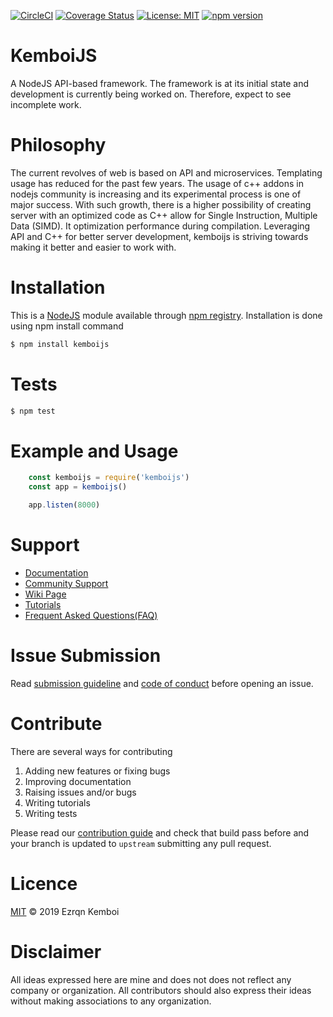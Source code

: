 [![CircleCI](https://circleci.com/gh/me-x-mi/kemboijs.svg?style=svg)](https://circleci.com/gh/me-x-mi/kemboijs)
[![Coverage Status](https://coveralls.io/repos/github/me-x-mi/kemboijs/badge.svg?branch=master)](https://coveralls.io/github/me-x-mi/kemboijs?branch=master)
[![License: MIT](https://img.shields.io/badge/License-MIT-yellow.svg)](https://github.com/me-x-mi/kemboijs/blob/master/LICENSE)
[![npm version](https://badge.fury.io/js/kemboijs.svg)](https://badge.fury.io/js/kemboijs)

# KemboiJS

A NodeJS API-based framework. The framework is at its initial state and development is currently being worked on. Therefore, expect to see incomplete work.


# Philosophy

The current revolves of web is based on API and microservices. Templating usage has reduced for the past few years.
The usage of c++ addons in nodejs community is increasing and its experimental process is one of major success.
With such growth, there is a higher possibility of creating server with an optimized code as C++ allow for Single Instruction, Multiple Data (SIMD). It optimization performance during compilation. Leveraging API and C++ for better server development, kemboijs is striving towards making it better and easier to work with.


# Installation

This is a [NodeJS](https://nodejs.org/en/) module available through [npm registry](https://www.npmjs.com/package/kemboijs).
Installation is done using npm install command

```bash
$ npm install kemboijs
```

# Tests

```bash
$ npm test
```

# Example and Usage

```javascript
    const kemboijs = require('kemboijs')
    const app = kemboijs()

    app.listen(8000)
```

# Support

- [Documentation](https://github.com/me-x-mi/kemboijs)
- [Community Support](https://github.com/me-x-mi/kemboijs)
- [Wiki Page](https://github.com/me-x-mi/kemboijs/wiki)
- [Tutorials](https://github.com/me-x-mi/kemboijs)
- [Frequent Asked Questions(FAQ)](https://github.com/me-x-mi/kemboijs)

# Issue Submission

Read [submission guideline](https://github.com/me-x-mi/kemboijs/blob/master/.github/ISSUE_TEMPLATE/feature_request.md) and [code of conduct](https://github.com/me-x-mi/kemboijs/blob/master/CODE_OF_CONDUCT.md) before opening an issue.

# Contribute

There are several ways for contributing

1. Adding new features or fixing bugs
2. Improving documentation
3. Raising issues and/or bugs
4. Writing tutorials
5. Writing tests

Please read our [contribution guide](https://github.com/me-x-mi/kemboijs/blob/master/CONTRIBUTING.md) and check that build pass before and your branch is updated to `upstream` submitting any pull request.  

# Licence

[MIT](https://github.com/me-x-mi/kemboijs/blob/master/LICENSE) © 2019 Ezrqn Kemboi

# Disclaimer

All ideas expressed here are mine and does not does not reflect any company or organization. All contributors should also express their ideas without making associations to any organization.
